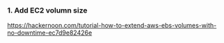 ### 1. Add EC2 volumn size
https://hackernoon.com/tutorial-how-to-extend-aws-ebs-volumes-with-no-downtime-ec7d9e82426e


